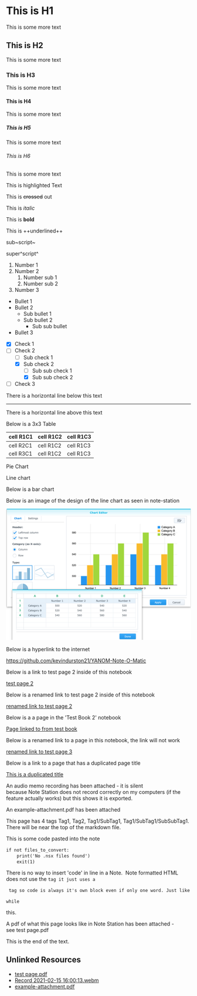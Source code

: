 # This is H1

This is some more text

## This is H2

This is some more text

### This is H3

This is some more text

#### This is H4

This is some more text

##### This is H5

This is some more text

###### This is H6

This is some more text

This is highlighted Text

This is ~~crossed~~ out

This is *italic*

This is **bold**

This is ++underlined++

sub~script~

super^script^

1.  Number 1
2.  Number 2
    1.  Number sub 1
    2.  Number sub 2
3.  Number 3

- Bullet 1
- Bullet 2
  - Sub bullet 1
  - Sub bullet 2
    - Sub sub bullet 
- Bullet 3

- [x] Check 1
- [ ] Check 2
  - [ ] Sub check 1
  - [x] Sub check 2
    - [ ] Sub sub check 1
    - [x] Sub sub check 2
- [ ] Check 3

There is a horizontal line below this text

------------------------------------------------------------------------

There is a horizontal line above this text

Below is a 3x3 Table

| **cell R1C1** | **cell R1C2** | **cell R1C3** |
|---------------|---------------|---------------|
| cell R2C1     | cell R1C2     | cell R1C3     |
| cell R3C1     | cell R1C2     | cell R1C3     |

Pie Chart

Line chart

Below is a bar chart

Below is an image of the design of the line chart as seen in note-station

![ns_attach_image_787491613404344687.png](./file_e79072f793f22434740e64e93cfe5926.png)

Below is a hyperlink to the internet

<https://github.com/kevindurston21/YANOM-Note-O-Matic>

Below is a link to test page 2 inside of this notebook

[test page 2](<./test page 2.md>)

Below is a renamed link to test page 2 inside of this notebook

[renamed link to test page 2](notestation://remote/self/1026_1547KOMP551EN92DDB4FIOFUNK)

Below is a a page in the 'Test Book 2' notebook

[Page linked to from test book](<../Test Book 2/Page linked to from test book.md>)

Below is a renamed link to a page in this notebook, the link will not work

[renamed link to test page 3](notestation://remote/self/1026_1LRHUFL5U57TP9HI6RDC41U7LG)

Below is a link to a page that has a duplicated page title

[This is a duplicated title](<../Test Book 2/This is a duplicated title.md>)

An audio memo recording has been attached - it is silent because Note Station does not record correctly on my computers (if the feature actually works) but this shows it is exported.

An example-attachment.pdf has been attached

This page has 4 tags Tag1, Tag2, Tag1/SubTag1, Tag1/SubTag1/SubSubTag1. There will be near the top of the markdown file.

This is some code pasted into the note

```
if not files_to_convert:
    print('No .nsx files found')
    exit(1)
```

There is no way to insert 'code' in line in a Note.  Note formatted HTML does not use the ` tag it just uses a `

     tag so code is always it's own block even if only one word. Just like

```
while
```

this.

A pdf of what this page looks like in Note Station has been attached - see test page.pdf

This is the end of the text.

## Unlinked Resources

- [test page.pdf](./file_27a9aadc878b718331794c8bc50a1b8c.pdf)
- [Record 2021-02-15 16:00:13.webm](./file_6c4b828f227a096d3374599cae3f94ec.webm)
- [example-attachment.pdf](./file_c4ee8b831ad1188509c0f33f0c072af5.pdf)